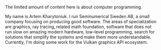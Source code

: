 The limited amount of content here is about computer programming.

My name is Artem Kharytoniuk. I run Seminumerical Sweden AB, a small company focusing on producing good software. The areas of specialization are graphics, ray tracing, related math foundation, software that does not run slow on amazing modern hardware, low-level programming, search for solutions that simplify the systems and make them more understandable. Currently, I'm doing some work for the Vulkan graphics API ecosystem.
